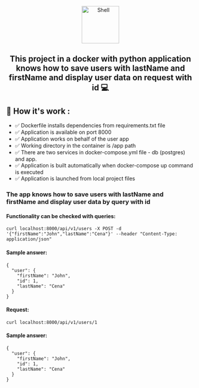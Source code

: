 <p align="center">
<a target="blank"><img align="center" src="https://img.icons8.com/color/344/docker.png" alt="Shell" height="100" /></a>
</p>

<h2 align="center">This project in a docker with python application knows how to save users with lastName and firstName and display user data on request with id 💻</h2>

## 📀 How it's work :

+ ✅ Dockerfile installs dependencies from requirements.txt file
+ ✅ Application is available on port 8000
+ ✅ Application works on behalf of the user app
+ ✅ Working directory in the container is /app path
+ ✅ There are two services in docker-compose.yml file - db (postgres) and app.
+ ✅ Application is built automatically when docker-compose up command is executed
+ ✅ Application is launched from local project files



### The app knows how to save users with lastName and firstName and display user data by query with id

#### Functionality can be checked with queries:

```
curl localhost:8000/api/v1/users -X POST -d '{"firstName":"John","lastName":"Cena"}' --header "Content-Type: application/json"
```

#### Sample answer:

```
{
  "user": {
    "firstName": "John",
    "id": 1,
    "lastName": "Cena"
  }
}
```
#### Request:

```
curl localhost:8000/api/v1/users/1
```
#### Sample answer:

```
{
  "user": {
    "firstName": "John",
    "id": 1,
    "lastName": "Cena"
  }
}
```